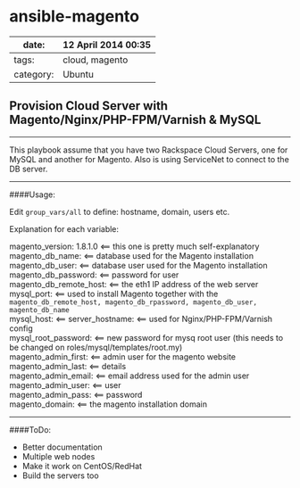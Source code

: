 ansible-magento
===========================

| date:     |  12 April 2014 00:35 |
|----------|---|
| tags:     | cloud, magento  |
| category: | Ubuntu  |


## Provision Cloud Server with Magento/Nginx/PHP-FPM/Varnish & MySQL
---
This playbook assume that you have two Rackspace Cloud Servers, one for MySQL and another for Magento. Also is using ServiceNet to connect to the DB server.<br/>

---

####Usage: 

Edit `group_vars/all` to define: hostname, domain, users etc.

Explanation for each variable:

magento_version: 1.8.1.0 <== this one is pretty much self-explanatory <br />
magento_db_name: <== database used for the Magento installation <br />
magento_db_user: <== database user used for the Magento installation <br />
magento_db_password: <== password for user <br />
magento_db_remote_host: <== the eth1 IP address of the web server <br />
mysql_port: <== used to install Magento together with the `magento_db_remote_host, magento_db_rpassword, magento_db_user, magento_db_name` <br />
mysql_host: <== 
server_hostname: <== used for Nginx/PHP-FPM/Varnish config <br />
mysql_root_password: <== new password for mysq root user (this needs to be changed on roles/mysql/templates/root.my) <br />
magento_admin_first: <== admin user for the magento website <br />
magento_admin_last:  <== details <br />
magento_admin_email: <== email address used for the admin user <br />
magento_admin_user:  <== user <br />
magento_admin_pass:  <== password <br />
magento_domain: <== the magento installation domain


---
####ToDo:

* Better documentation
* Multiple web nodes
* Make it work on CentOS/RedHat
* Build the servers too
